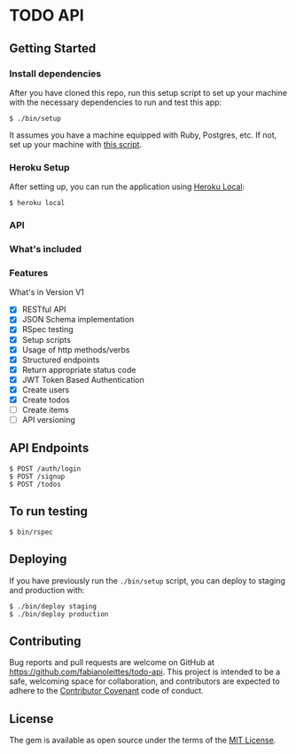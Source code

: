 # TODO API

## Getting Started

### Install dependencies
After you have cloned this repo, run this setup script to set up your machine
with the necessary dependencies to run and test this app:

    $ ./bin/setup

It assumes you have a machine equipped with Ruby, Postgres, etc. If not, set up
your machine with [this script].

[this script]: https://github.com/thoughtbot/laptop


### Heroku Setup
After setting up, you can run the application using [Heroku Local]:

    $ heroku local

[Heroku Local]: https://devcenter.heroku.com/articles/heroku-local

### API

### What's included

### Features

What's in Version V1

- [x] RESTful API
- [x] JSON Schema implementation
- [x] RSpec testing
- [x] Setup scripts
- [x] Usage of http methods/verbs
- [x] Structured endpoints
- [x] Return appropriate status code
- [x] JWT Token Based Authentication
- [x] Create users
- [x] Create todos
- [ ] Create items
- [ ] API versioning

## API Endpoints
    $ POST /auth/login
    $ POST /signup
    $ POST /todos

## To run testing
    $ bin/rspec

## Deploying

If you have previously run the `./bin/setup` script,
you can deploy to staging and production with:

    $ ./bin/deploy staging
    $ ./bin/deploy production

## Contributing

Bug reports and pull requests are welcome on GitHub at https://github.com/fabianoleittes/todo-api. This project is intended to be a safe, welcoming space for collaboration, and contributors are expected to adhere to the [Contributor Covenant](https://www.contributor-covenant.org/) code of conduct.


## License

The gem is available as open source under the terms of the [MIT License](http://opensource.org/licenses/MIT).